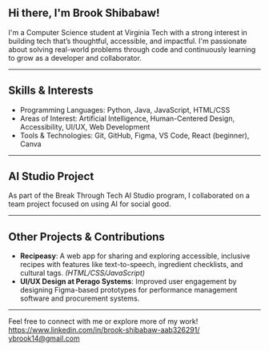 ## Hi there, I'm Brook Shibabaw!

I'm a Computer Science student at Virginia Tech with a strong interest in building tech that’s thoughtful, accessible, and impactful. I'm passionate about solving real-world problems through code and continuously learning to grow as a developer and collaborator.

---

## Skills & Interests

- Programming Languages: Python, Java, JavaScript, HTML/CSS
- Areas of Interest: Artificial Intelligence, Human-Centered Design, Accessibility, UI/UX, Web Development
- Tools & Technologies: Git, GitHub, Figma, VS Code, React (beginner), Canva

---

## AI Studio Project

As part of the Break Through Tech AI Studio program, I collaborated on a team project focused on using AI for social good.  


---

## Other Projects & Contributions

- **Recipeasy**: A web app for sharing and exploring accessible, inclusive recipes with features like text-to-speech, ingredient checklists, and cultural tags. *(HTML/CSS/JavaScript)*
- **UI/UX Design at Perago Systems**: Improved user engagement by designing Figma-based prototypes for performance management software and procurement systems.

---

Feel free to connect with me or explore more of my work! https://www.linkedin.com/in/brook-shibabaw-aab326291/ ybrook14@gmail.com

<!--
**brooksh14/brooksh14** is a ✨ _special_ ✨ repository because its `README.md` (this file) appears on your GitHub profile.

Here are some ideas to get you started:

- 🔭 I’m currently working on ...
- 🌱 I’m currently learning ...
- 👯 I’m looking to collaborate on ...
- 🤔 I’m looking for help with ...
- 💬 Ask me about ...
- 📫 How to reach me: ...
- 😄 Pronouns: ...
- ⚡ Fun fact: ...
-->
